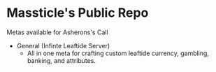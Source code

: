 # Massticle's Public Repo

Metas available for Asherons's Call

- General (Infinte Leaftide Server)
  - All in one meta for crafting custom leaftide currency, gambling, banking, and attributes.
